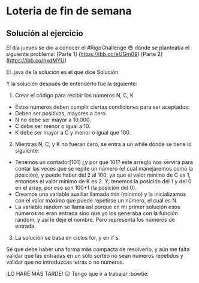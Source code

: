 # **Loteria de fin de semana**
## Solución al ejercicio 

El día jueves se dio a conocer el #RigoChallenge :sunglasses: dónde se planteaba el siguiente problema: 
[Parte 1] (https://ibb.co/eUGm09)
[Parte 2] (https://ibb.co/hxdMYU)

El .java de la solución es el que dice Solución 

Y la solución después de entenderlo fue la siguiente: 
1. Crear el código para recibir los números N, C, K 
* Estos números deben cumplir ciertas condiciones para ser aceptados: 
* Deben ser positivos, mayores a cero. 
* N no debe ser mayor a 10,000.
* C debe ser menor o igual a 10. 
* K debe ser mayor a C y menor o igual que 100. 


2. Mientras N, C, y K no fueran cero, se entra a un while dónde se tiene lo siguiente: 
* Tenemos un contador[101] ¿y por qué 101? este arreglo nos servirá para contar las veces que se repite un número
(el cual manejaremos como la posición), y puede haber del 2 al 100, ya que el valor minimo de C es 1, entonces el 
valor mínimo de K es 2. Y, tenemos la posición del 1 y del 0 en el array,  por eso son 100+1 (la posición del 0). 
* Creamos una variable auxiliar llamada min (mínimo) y la inicializamos con el valor máximo que puede repetirse 
un número, el cual es N. 
* La variable random se llama así porque en mi primer solución esos números no eran entrada síno que yo los generaba
con la función random, y así le deje el nombre. Pero representa los números de entrada. 

3. La solución se basa en ciclos for, y en if´s. 

Sé que debe haber una forma más compacta de resolverlo, y aún me falta validar que las entradas en un sólo sorteo no sean números
repetidos y validar que no introduzcas letras o no números.

¡LO HARÉ MÁS TARDE! :wink:
Tengo que ir a trabajar :bowtie:
